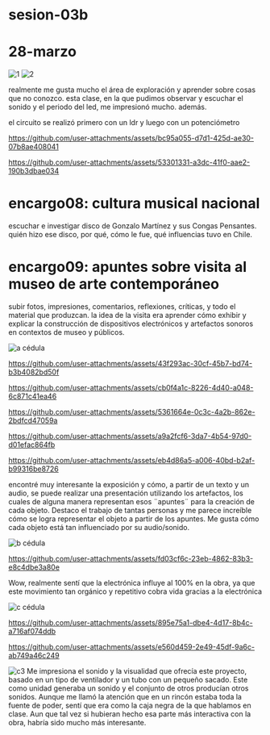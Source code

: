 # sesion-03b
# 28-marzo
![1](https://github.com/user-attachments/assets/7844ba0d-79c6-4ab7-9109-d2be8b9f40c2)
![2](https://github.com/user-attachments/assets/da8567a0-0a2b-4c7e-9f11-2f5241f3f1da)

realmente me gusta mucho el área de exploración y aprender sobre cosas que no conozco. esta clase, en la que pudimos observar y escuchar el sonido y el periodo del led, me impresionó mucho. además. 

el circuito se realizó primero con un ldr y luego con un potenciómetro


https://github.com/user-attachments/assets/bc95a055-d7d1-425d-ae30-07b8ae408041




https://github.com/user-attachments/assets/53301331-a3dc-41f0-aae2-190b3dbae034


# encargo08: cultura musical nacional
escuchar e investigar disco de Gonzalo Martínez y sus Congas Pensantes. quién hizo ese disco, por qué, cómo le fue, qué influencias tuvo en Chile.

# encargo09: apuntes sobre visita al museo de arte contemporáneo
subir fotos, impresiones, comentarios, reflexiones, críticas, y todo el material que produzcan.
la idea de la visita era aprender cómo exhibir y explicar la construcción de dispositivos electrónicos y artefactos sonoros en contextos de museo y públicos.

![a cédula](https://github.com/user-attachments/assets/ff7033e4-7e7d-4867-834f-f85e477770f2)


https://github.com/user-attachments/assets/43f293ac-30cf-45b7-bd74-b3b4082bd50f



https://github.com/user-attachments/assets/cb0f4a1c-8226-4d40-a048-6c871c41ea46



https://github.com/user-attachments/assets/5361664e-0c3c-4a2b-862e-2bdfcd47059a



https://github.com/user-attachments/assets/a9a2fcf6-3da7-4b54-97d0-d01efac864fb



https://github.com/user-attachments/assets/eb4d86a5-a006-40bd-b2af-b99316be8726

encontré muy interesante la exposición y cómo, a partir de un texto y un audio, se puede realizar una presentación utilizando los artefactos, los cuales de alguna manera representan esos ¨apuntes¨ para la creación de cada objeto. Destaco el trabajo de tantas personas y me parece increíble cómo se logra representar el objeto a partir de los apuntes. Me gusta cómo cada objeto está tan influenciado por su audio/sonido.

![b cédula](https://github.com/user-attachments/assets/eed6000e-c1d6-4468-b001-699172bb5c02)



https://github.com/user-attachments/assets/fd03cf6c-23eb-4862-83b3-e8c4dbe3a80e

Wow, realmente sentí que la electrónica influye al 100% en la obra, ya que este movimiento tan orgánico y repetitivo cobra vida gracias a la electrónica  

![c cédula](https://github.com/user-attachments/assets/0b1bd37c-4b98-4425-b262-e46dc4681a7a)


https://github.com/user-attachments/assets/895e75a1-dbe4-4d17-8b4c-a716af074ddb



https://github.com/user-attachments/assets/e560d459-2e49-45df-9a6c-ab749a46c249


![c3](https://github.com/user-attachments/assets/bf2ec145-d9d8-4888-88ca-5a2ff5d2103a)
Me impresiona el sonido y la visualidad que ofrecía este proyecto, basado en un tipo de ventilador y un tubo con un pequeño sacado. Este como unidad generaba un sonido y el conjunto de otros producían otros sonidos.
Aunque me llamó la atención que en un rincón estaba toda la fuente de poder, sentí que era como la caja negra de la que hablamos en clase. Aun que tal vez si hubieran hecho esa parte más interactiva con la obra, habría sido mucho más interesante.
